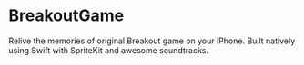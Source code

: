 # BreakoutGame

Relive the memories of original Breakout game on your iPhone. Built natively using Swift with SpriteKit and awesome soundtracks.
